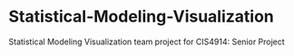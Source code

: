 # Statistical-Modeling-Visualization
Statistical Modeling Visualization team project for CIS4914: Senior Project
